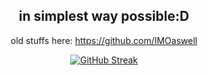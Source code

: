 <div align="center">

## in simplest way possible:D

old stuffs here: https://github.com/IMOaswell

[![GitHub Streak](https://streak-stats.demolab.com?user=IMOitself&theme=github-dark-blue&hide_border=true&date_format=j%20M%5B%20Y%5D)](https://git.io/streak-stats)

</div>
